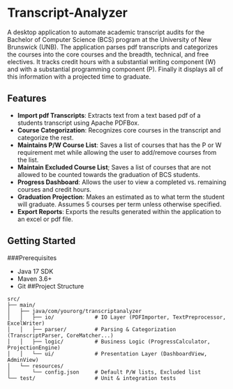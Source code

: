 # Transcript-Analyzer
A desktop application to automate academic transcript audits for the Bachelor of Computer Science (BCS) program at the University of New Brunswick (UNB). The application parses pdf transcripts and categorizes the courses into the core courses and the breadth, technical, and free electives. It tracks credit hours with a substantial writing component (W) and with a substantial programming component (P). Finally it displays all of this information with a projected time to graduate. 
## Features
- **Import pdf Transcripts**: Extracts text from a text based pdf of a students transcript using Apache PDFBox.
- **Course Categorization**: Recognizes core courses in the transcript and categorize the rest.
- **Maintains P/W Course List**: Saves a list of courses that has the P or W requirement met while allowing the user to add/remove courses from the list.
- **Maintain Excluded Course List**; Saves a list of courses that are not allowed to be counted towards the graduation of BCS students.
- **Progress Dashboard**: Allows the user to view a completed vs. remaining courses and credit hours.
- **Graduation Projection**: Makes an estimated as to what term the student will graduate. Assumes 5 courses per term unless otherwise specified.
- **Export Reports**: Exports the results generated within the application to an excel or pdf file.
## Getting Started
###Prerequisites
- Java 17 SDK
- Maven 3.6+
- Git
##Project Structure
```
src/
├── main/
│   ├── java/com/yourorg/transcriptanalyzer
│   │   ├── io/             # IO Layer (PDFImporter, TextPreprocessor, ExcelWriter)
│   │   ├── parser/         # Parsing & Categorization (TranscriptParser, CoreMatcher...)
│   │   ├── logic/          # Business Logic (ProgressCalculator, ProjectionEngine)
│   │   └── ui/             # Presentation Layer (DashboardView, AdminView)
│   └── resources/
│       └── config.json     # Default P/W lists, Excluded list
└── test/                   # Unit & integration tests
```
